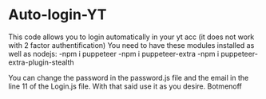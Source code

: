 # Auto-login-YT
This code allows you to login automatically in your yt acc (it does not work with 2 factor authentification)
You need to have these modules installed as well as nodejs:
    -npm i puppeteer
    -npm i puppeteer-extra
    -npm i puppeteer-extra-plugin-stealth

You can change the password in the password.js file and the email in the line 11 of the Login.js file.
With that said use it as you desire.
Botmenoff